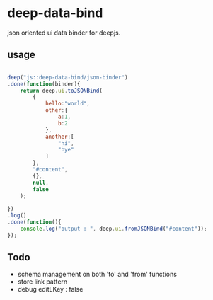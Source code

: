 # deep-data-bind

json oriented ui data binder for deepjs.

## usage

```javascript

deep("js::deep-data-bind/json-binder")
.done(function(binder){
    return deep.ui.toJSONBind(
        {
            hello:"world",
            other:{
                a:1,
                b:2
            },
            another:[
                "hi",
                "bye"
            ]
        }, 
        "#content",
        {}, 
        null, 
        false
    );
    
})
.log()
.done(function(){
    console.log("output : ", deep.ui.fromJSONBind("#content"));
});

```

## Todo

* schema management on both 'to' and 'from' functions
* store link pattern
* debug editLKey : false


